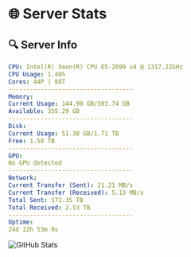 # 🌐 Server Stats
## 🔍 Server Info
```yaml
CPU: Intel(R) Xeon(R) CPU E5-2699 v4 @ 1317.22GHz
CPU Usage: 1.40%
Cores: 44P | 88T
-----------------------------------
Memory:
Current Usage: 144.98 GB/503.74 GB
Available: 355.29 GB
-----------------------------------
Disk:
Current Usage: 51.38 GB/1.71 TB
Free: 1.58 TB
-----------------------------------
GPU:
No GPU detected
-----------------------------------
Network:
Current Transfer (Sent): 21.21 MB/s
Current Transfer (Received): 5.13 MB/s
Total Sent: 172.35 TB
Total Received: 2.53 TB
-----------------------------------
Uptime:
24d 22h 53m 9s
```
![GitHub Stats](https://img.shields.io/badge/Updated-2025-03-04_21:36:27-blue)